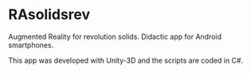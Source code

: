 # RAsolidsrev
Augmented Reality for revolution solids. Didactic app for Android smartphones. 

This app was developed with Unity-3D and the scripts are coded in C#.

